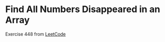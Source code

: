 # Find All Numbers Disappeared in an Array
Exercise 448 from [LeetCode](https://leetcode.com/problems/find-all-numbers-disappeared-in-an-array/description/)
